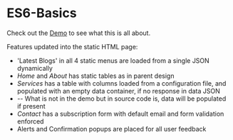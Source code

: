 # ES6-Basics

Check out the [Demo](https://anusreemn.github.io/ES6-Basics) to see what this is all about.

Features updated into the static HTML page:
* 'Latest Blogs' in all 4 static menus are loaded from a single JSON dynamically
* _Home_ and _About_ has static tables as in parent design
* _Services_ has a table with columns loaded from a configuration file, and populated with an empty data container, if no response in data JSON
* -- What is not in the demo but in source code is, data will be populated if present
* _Contact_ has a subscription form with default email and form validation enforced
* Alerts and Confirmation popups are placed for all user feedback
